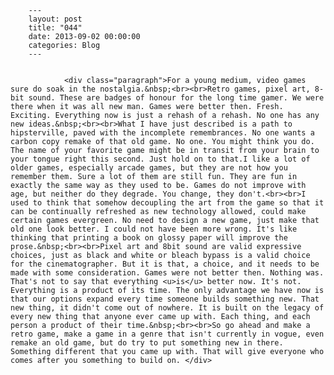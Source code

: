 
        ---
        layout: post
        title: "044"
        date: 2013-09-02 00:00:00 
        categories: Blog
        ---

        
				<div class="paragraph">For a young medium, video games sure do soak in the nostalgia.&nbsp;<br><br>Retro games, pixel art, 8-bit sound. These are badges of honour for the long time gamer. We were there when it was all new man. Games were better then. Fresh. Exciting. Everything now is just a rehash of a rehash. No one has any new ideas.&nbsp;<br><br>What I have just described is a path to hipsterville, paved with the incomplete remembrances. No one wants a carbon copy remake of that old game. No one. You might think you do. The name of your favorite game might be in transit from your brain to your tongue right this second. Just hold on to that.I like a lot of older games, especially arcade games, but they are not how you remember them. Sure a lot of them are still fun. They are fun in exactly the same way as they used to be. Games do not improve with age, but neither do they degrade. You change, they don't.<br><br>I used to think that somehow decoupling the art from the game so that it can be continually refreshed as new technology allowed, could make certain games evergreen. No need to design a new game, just make that old one look better. I could not have been more wrong. It's like thinking that printing a book on glossy paper will improve the prose.&nbsp;<br><br>Pixel art and 8bit sound are valid expressive choices, just as black and white or bleach bypass is a valid choice for the cinematographer. But it is that, a choice, and it needs to be made with some consideration. Games were not better then. Nothing was. That's not to say that everything <u>is</u> better now. It's not. Everything is a product of its time. The only advantage we have now is that our options expand every time someone builds something new. That new thing, it didn't come out of nowhere. It is built on the legacy of every new thing that anyone ever came up with. Each thing, and each person a product of their time.&nbsp;<br><br>So go ahead and make a retro game, make a game in a genre that isn't currently in vogue, even remake an old game, but do try to put something new in there. Something different that you came up with. That will give everyone who comes after you something to build on. </div>

		
        